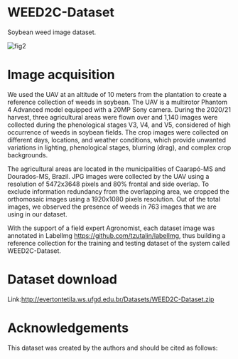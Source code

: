 # WEED2C-Dataset

Soybean weed image dataset.

![fig2](https://github.com/EvertonTetila/WEED2C-Dataset/assets/37840161/6fd83779-5cd5-4cf7-842a-4a03c2234975)

# Image acquisition

We used the UAV at an altitude of 10 meters from the plantation to create a reference collection of weeds in soybean. The UAV is a multirotor Phantom 4 Advanced model equipped with a 20MP Sony camera. During the 2020/21 harvest, three agricultural areas were flown over and 1,140 images were collected during the phenological stages V3, V4, and V5, considered of high occurrence of weeds in soybean fields. The crop images were collected on different days, locations, and weather conditions, which provide unwanted variations in lighting, phenological stages, blurring (drag), and complex crop backgrounds.

The agricultural areas are located in the municipalities of Caarapó-MS and Dourados-MS, Brazil. JPG images were collected by the UAV using a resolution of 5472x3648 pixels and 80% frontal and side overlap. To exclude information redundancy from the overlapping area, we cropped the orthomosaic images using a 1920x1080 pixels resolution. Out of the total images, we observed the presence of weeds in 763 images that we are using in our dataset.

With the support of a field expert Agronomist, each dataset image was annotated in Labellmg https://github.com/tzutalin/labelImg, thus building a reference collection for the training and testing dataset of the system called WEED2C-Dataset.

# Dataset download 

Link:http://evertontetila.ws.ufgd.edu.br/Datasets/WEED2C-Dataset.zip

# Acknowledgements

This dataset was created by the authors and should be cited as follows:
